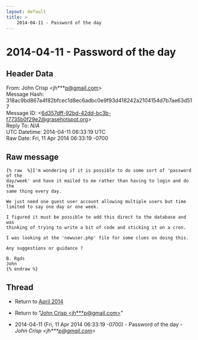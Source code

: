 ```yaml
---
layout: default
title: >
    2014-04-11 - Password of the day
---
```


# 2014-04-11 - Password of the day

## Header Data

From: John Crisp \<jh***p@gmail.com\><br>
Message Hash: 318ac9bd867a4f82bfcec1d8ec6adbc0e9f93d418242a2104154d7b7ae63d517<br>
Message ID: \<6d357dff-92bd-42dd-bc3b-f7735b0f29e2@grasehotspot.org\><br>
Reply To: _N/A_<br>
UTC Datetime: 2014-04-11 06:33:19 UTC<br>
Raw Date: Fri, 11 Apr 2014 06:33:19 -0700<br>

## Raw message

```
{% raw  %}I'm wondering if it is possible to do some sort of 'password of the 
day/week' and have it mailed to me rather than having to login and do the 
same thing every day.

We just need one guest user account allowing multiple users but time 
limited to say one day or one week.

I figured it must be possible to add this direct to the database and was 
thinking of trying to write a bit of code and sticking it on a cron.

I was looking at the 'newuser.php' file for some clues on doing this.

Any suggestions or guidance ?

B. Rgds
John
{% endraw %}
```

## Thread

+ Return to [April 2014](/archive/2014/04)

+ Return to "[John Crisp <jh***p<span>@</span>gmail.com>](/authors/jh___p_at_gmail_com)"

+ 2014-04-11 (Fri, 11 Apr 2014 06:33:19 -0700) - Password of the day - _John Crisp \<jh***p@gmail.com\>_

